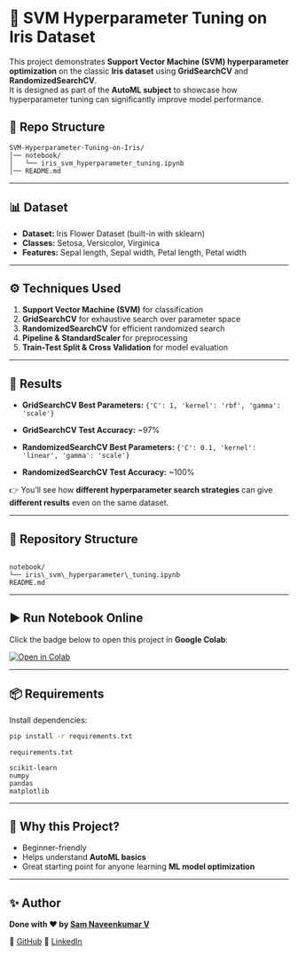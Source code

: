# 🌸 SVM Hyperparameter Tuning on Iris Dataset

This project demonstrates **Support Vector Machine (SVM) hyperparameter optimization** on the classic **Iris dataset** using **GridSearchCV** and **RandomizedSearchCV**.  
It is designed as part of the **AutoML subject** to showcase how hyperparameter tuning can significantly improve model performance.

## 📂 Repo Structure

```
SVM-Hyperparameter-Tuning-on-Iris/
│── notebook/
│   └── iris_svm_hyperparameter_tuning.ipynb
│── README.md
```

---

## 📊 Dataset
- **Dataset:** Iris Flower Dataset (built-in with sklearn)
- **Classes:** Setosa, Versicolor, Virginica
- **Features:** Sepal length, Sepal width, Petal length, Petal width

---

## ⚙️ Techniques Used
1. **Support Vector Machine (SVM)** for classification  
2. **GridSearchCV** for exhaustive search over parameter space  
3. **RandomizedSearchCV** for efficient randomized search  
4. **Pipeline & StandardScaler** for preprocessing  
5. **Train-Test Split & Cross Validation** for model evaluation  

---

## 🚀 Results
- **GridSearchCV Best Parameters:** `{'C': 1, 'kernel': 'rbf', 'gamma': 'scale'}`  
- **GridSearchCV Test Accuracy:** ~97%  

- **RandomizedSearchCV Best Parameters:** `{'C': 0.1, 'kernel': 'linear', 'gamma': 'scale'}`  
- **RandomizedSearchCV Test Accuracy:** ~100%  

👉 You’ll see how **different hyperparameter search strategies** can give **different results** even on the same dataset.

---

## 📂 Repository Structure
```

notebook/
└── iris\_svm\_hyperparameter\_tuning.ipynb
README.md

````

---

## ▶️ Run Notebook Online

Click the badge below to open this project in **Google Colab**:

[![Open in Colab](https://colab.research.google.com/assets/colab-badge.svg)](https://colab.research.google.com/github/samnaveenkumaroff/SVM-Hyperparameter-Tuning-on-Iris/blob/main/notebook/iris_svm_hyperparameter_tuning.ipynb)

---

## 📦 Requirements
Install dependencies:
```bash
pip install -r requirements.txt
````

`requirements.txt`

```
scikit-learn
numpy
pandas
matplotlib
```

---

## 🌟 Why this Project?

* Beginner-friendly
* Helps understand **AutoML basics**
* Great starting point for anyone learning **ML model optimization**

---

## ✨ Author

**Done with ❤️ by [Sam Naveenkumar V](https://github.com/samnaveenkumaroff)**

🔗 [GitHub](https://github.com/samnaveenkumaroff)
🔗 [LinkedIn](https://www.linkedin.com/in/samnaveenkumaroff)

```
